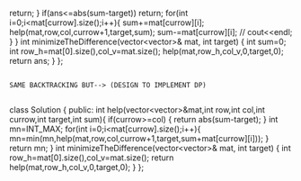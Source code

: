 return;
}
if(ans<=abs(sum-target)) return;
for(int i=0;i<mat[currow].size();i++){
sum+=mat[currow][i];
help(mat,row,col,currow+1,target,sum);
sum-=mat[currow][i];
// cout<<endl;
}
}
int minimizeTheDifference(vector<vector<int>>& mat, int target) {
int sum=0;
int row_h=mat[0].size(),col_v=mat.size();
help(mat,row_h,col_v,0,target,0);
return ans;
}
};
```
​
SAME BACKTRACKING BUT--> (DESIGN TO IMPLEMENT DP)
​
```
class Solution {
public:
int help(vector<vector<int>>&mat,int row,int col,int currow,int target,int sum){
if(currow>=col) {
return abs(sum-target);
}
int mn=INT_MAX;
for(int i=0;i<mat[currow].size();i++){
mn=min(mn,help(mat,row,col,currow+1,target,sum+mat[currow][i]));
}
return mn;
}
int minimizeTheDifference(vector<vector<int>>& mat, int target) {
int row_h=mat[0].size(),col_v=mat.size();
return help(mat,row_h,col_v,0,target,0);
}
};
```
​
​